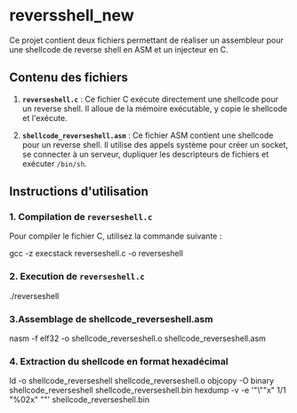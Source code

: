 # reversshell_new
Ce projet contient deux fichiers permettant de réaliser un assembleur pour une shellcode de reverse shell en ASM et un injecteur en C.

## Contenu des fichiers

1. **`reverseshell.c`** : Ce fichier C exécute directement une shellcode pour un reverse shell. Il alloue de la mémoire exécutable, y copie le shellcode et l'exécute.

2. **`shellcode_reverseshell.asm`** : Ce fichier ASM contient une shellcode pour un reverse shell. Il utilise des appels système pour créer un socket, se connecter à un serveur, dupliquer les descripteurs de fichiers et exécuter `/bin/sh`.

## Instructions d'utilisation

### 1. Compilation de `reverseshell.c`

Pour compiler le fichier C, utilisez la commande suivante :


gcc  -z execstack  reverseshell.c -o reverseshell


### 2. Execution de `reverseshell.c`
./reverseshell


### 3.Assemblage de shellcode_reverseshell.asm
nasm -f elf32 -o shellcode_reverseshell.o shellcode_reverseshell.asm

### 4. Extraction du shellcode en format hexadécimal


ld -o shellcode_reverseshell shellcode_reverseshell.o
objcopy -O binary shellcode_reverseshell shellcode_reverseshell.bin
hexdump -v -e '"\\""x" 1/1 "%02x" ""' shellcode_reverseshell.bin

